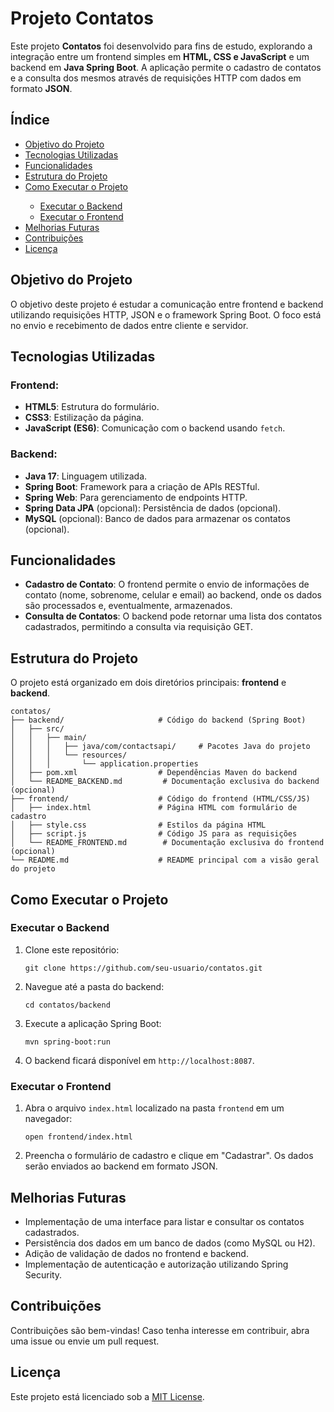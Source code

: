 <h1>Projeto Contatos</h1>

<p>Este projeto <strong>Contatos</strong> foi desenvolvido para fins de estudo, explorando a integração entre um frontend simples em <strong>HTML, CSS e JavaScript</strong> e um backend em <strong>Java Spring Boot</strong>. A aplicação permite o cadastro de contatos e a consulta dos mesmos através de requisições HTTP com dados em formato <strong>JSON</strong>.</p>

<h2>Índice</h2>
<ul>
    <li><a href="#objetivo-do-projeto">Objetivo do Projeto</a></li>
    <li><a href="#tecnologias-utilizadas">Tecnologias Utilizadas</a></li>
    <li><a href="#funcionalidades">Funcionalidades</a></li>
    <li><a href="#estrutura-do-projeto">Estrutura do Projeto</a></li>
    <li><a href="#como-executar-o-projeto">Como Executar o Projeto</a></li>
    <ul>
        <li><a href="#executar-o-backend">Executar o Backend</a></li>
        <li><a href="#executar-o-frontend">Executar o Frontend</a></li>
    </ul>
    <li><a href="#melhorias-futuras">Melhorias Futuras</a></li>
    <li><a href="#contribuicoes">Contribuições</a></li>
    <li><a href="#licenca">Licença</a></li>
</ul>

<h2 id="objetivo-do-projeto">Objetivo do Projeto</h2>
<p>O objetivo deste projeto é estudar a comunicação entre frontend e backend utilizando requisições HTTP, JSON e o framework Spring Boot. O foco está no envio e recebimento de dados entre cliente e servidor.</p>

<h2 id="tecnologias-utilizadas">Tecnologias Utilizadas</h2>

<h3>Frontend:</h3>
<ul>
    <li><strong>HTML5</strong>: Estrutura do formulário.</li>
    <li><strong>CSS3</strong>: Estilização da página.</li>
    <li><strong>JavaScript (ES6)</strong>: Comunicação com o backend usando <code>fetch</code>.</li>
</ul>

<h3>Backend:</h3>
<ul>
    <li><strong>Java 17</strong>: Linguagem utilizada.</li>
    <li><strong>Spring Boot</strong>: Framework para a criação de APIs RESTful.</li>
    <li><strong>Spring Web</strong>: Para gerenciamento de endpoints HTTP.</li>
    <li><strong>Spring Data JPA</strong> (opcional): Persistência de dados (opcional).</li>
    <li><strong>MySQL</strong> (opcional): Banco de dados para armazenar os contatos (opcional).</li>
</ul>

<h2 id="funcionalidades">Funcionalidades</h2>
<ul>
    <li><strong>Cadastro de Contato</strong>: O frontend permite o envio de informações de contato (nome, sobrenome, celular e email) ao backend, onde os dados são processados e, eventualmente, armazenados.</li>
    <li><strong>Consulta de Contatos</strong>: O backend pode retornar uma lista dos contatos cadastrados, permitindo a consulta via requisição GET.</li>
</ul>

<h2 id="estrutura-do-projeto">Estrutura do Projeto</h2>
<p>O projeto está organizado em dois diretórios principais: <strong>frontend</strong> e <strong>backend</strong>.</p>

<pre><code>contatos/
├── backend/                     # Código do backend (Spring Boot)
│   ├── src/
│   │   ├── main/
│   │   │   ├── java/com/contactsapi/     # Pacotes Java do projeto
│   │   │   └── resources/
│   │   │       └── application.properties
│   ├── pom.xml                  # Dependências Maven do backend
│   └── README_BACKEND.md         # Documentação exclusiva do backend (opcional)
├── frontend/                    # Código do frontend (HTML/CSS/JS)
│   ├── index.html               # Página HTML com formulário de cadastro
│   ├── style.css                # Estilos da página HTML
│   ├── script.js                # Código JS para as requisições
│   └── README_FRONTEND.md        # Documentação exclusiva do frontend (opcional)
└── README.md                    # README principal com a visão geral do projeto
</code></pre>

<h2 id="como-executar-o-projeto">Como Executar o Projeto</h2>

<h3 id="executar-o-backend">Executar o Backend</h3>
<ol>
    <li>Clone este repositório:
        <pre><code>git clone https://github.com/seu-usuario/contatos.git</code></pre>
    </li>
    <li>Navegue até a pasta do backend:
        <pre><code>cd contatos/backend</code></pre>
    </li>
    <li>Execute a aplicação Spring Boot:
        <pre><code>mvn spring-boot:run</code></pre>
    </li>
    <li>O backend ficará disponível em <code>http://localhost:8087</code>.</li>
</ol>

<h3 id="executar-o-frontend">Executar o Frontend</h3>
<ol>
    <li>Abra o arquivo <code>index.html</code> localizado na pasta <code>frontend</code> em um navegador:
        <pre><code>open frontend/index.html</code></pre>
    </li>
    <li>Preencha o formulário de cadastro e clique em "Cadastrar". Os dados serão enviados ao backend em formato JSON.</li>
</ol>

<h2 id="melhorias-futuras">Melhorias Futuras</h2>
<ul>
    <li>Implementação de uma interface para listar e consultar os contatos cadastrados.</li>
    <li>Persistência dos dados em um banco de dados (como MySQL ou H2).</li>
    <li>Adição de validação de dados no frontend e backend.</li>
    <li>Implementação de autenticação e autorização utilizando Spring Security.</li>
</ul>

<h2 id="contribuicoes">Contribuições</h2>
<p>Contribuições são bem-vindas! Caso tenha interesse em contribuir, abra uma issue ou envie um pull request.</p>

<h2 id="licenca">Licença</h2>
<p>Este projeto está licenciado sob a <a href="LICENSE">MIT License</a>.</p>
